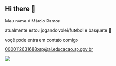 ## Hi there 👋

Meu nome é Márcio Ramos 

atualmente estou jogando volei/futebol e basquete 🥇

voçê pode entra em contato comigo 

0000112631688xsp@al.educacao.sp.gov.br

![](https://tenor.com/pt-BR/view/cr7eu-sou-melhor-gif-27119947)


